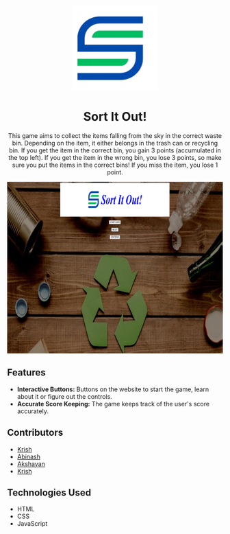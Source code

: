 <p align="center">
  <img src="images/Logo.png" width="200px" height="200px"/>
</p>

<div align="center">
  <h1>Sort It Out!</h1>
  <p> This game aims to collect the items falling from the sky in the correct waste bin. Depending on the item, it either belongs in the trash can or recycling bin. If you get the item in the correct bin, you gain 3 points (accumulated in the top left). If you get the item in the wrong bin, you lose 3 points, so make sure you put the items in the correct bins! If you miss the item, you lose 1 point.</p>
</div>

<p align="center">
  <img src="images/Main Page.png" width="750px" height="400px"/>
</p>

## Features
* **Interactive Buttons:** Buttons on the website to start the game, learn about it or figure out the controls.
* **Accurate Score Keeping:** The game keeps track of the user's score accurately. 

## Contributors
* [Krish](https://github.com/the-kido)
* [Abinash](https://github.com/AbinashNagendran)
* [Akshayan](https://github.com/Akkipr)
* [Krish](https://github.com/KR1-SH)

## Technologies Used
* HTML
* CSS
* JavaScript
